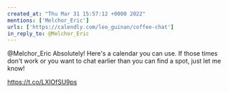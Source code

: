 ```yaml
---
created_at: "Thu Mar 31 15:57:12 +0000 2022"
mentions: ['Melchor_Eric']
urls: ['https://calendly.com/leo_guinan/coffee-chat']
in_reply_to: @Melchor_Eric
---
```


@Melchor_Eric Absolutely! Here's a calendar you can use. If those times don't work or you want to chat earlier than you can find a spot, just let me know!

https://t.co/LXIOfSU9ps